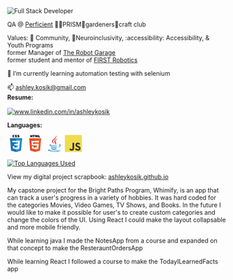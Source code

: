 <img src="https://i.ibb.co/Lh8vXvdw/Cloud-Vintage-Banner.png" alt="Full Stack Developer" width="" height=""/>

QA @ [Perficient](https://www.perficient.com "more information on the digital consulting company") 🏳️‍🌈PRISM🌻gardeners🧶craft club

Values: 🫶 Community, 🧠Neuroinclusivity, :accessibility: Accessibility, & Youth Programs </br>
former Manager of [The Robot Garage](https://www.therobotgarage.com "") </br>
former student and mentor of [FIRST Robotics](https://www.firstinspires.org/robotics/frc "more info on the sport for the mind")

🌱 I’m currently learning automation testing with selenium

📫 ashley.kosik@gmail.com</br>
**Resume:** 
<p align="left">
<a href="https://www.linkedin.com/in/ashleykosik" target="blank"><img align="center" src="https://raw.githubusercontent.com/rahuldkjain/github-profile-readme-generator/master/src/images/icons/Social/linked-in-alt.svg" alt="www.linkedin.com/in/ashleykosik" height="30" width="40" /></a>
</p>

**Languages:**
<p align="left">
  <img src="https://raw.githubusercontent.com/devicons/devicon/master/icons/css3/css3-original-wordmark.svg" alt="css3" width="40" height="40"/>
  <img src="https://raw.githubusercontent.com/devicons/devicon/master/icons/html5/html5-original-wordmark.svg" alt="html5" width="40" height="40"/> 
  <img src="https://raw.githubusercontent.com/devicons/devicon/master/icons/java/java-original.svg" alt="java" width="40" height="40"/>  
  <img src="https://raw.githubusercontent.com/devicons/devicon/master/icons/javascript/javascript-original.svg" alt="javascript" width="40" height="40"/> 
</p>

[![Top Languages Used](https://github-readme-stats.vercel.app/api/top-langs/?username=ashleykosik)](https://github.com/anuraghazra/github-readme-stats)

View my digital project scrapbook: [ashleykosik.github.io](https://ashleykosik.github.io/)

My capstone project for the Bright Paths Program, Whimify, is an app that can track a user's progress in a variety of hobbies. It was hard coded for the categories Movies, Video Games, TV Shows, and Books. In the future I would like to make it possible for user's to create custom categories and change the colors of the UI. Using React I could make the layout collapsable and more mobile friendly. 

While learning java I made the NotesApp from a course and expanded on that concept to make the ResterauntOrdersApp

While learning React I followed a course to make the TodayILearnedFacts app

<!---
ashleykosik/ashleykosik is a ✨ special ✨ repository because its `README.md` (this file) appears on your GitHub profile.
You can click the Preview link to take a look at your changes.
--->
